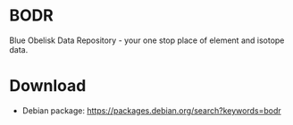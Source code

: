 BODR
====

Blue Obelisk Data Repository - your one stop place of element and isotope data.

Download
========

* Debian package: https://packages.debian.org/search?keywords=bodr
